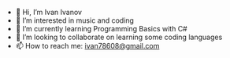 - 👋 Hi, I’m Ivan Ivanov
- 👀 I’m interested in music and coding
- 🌱 I’m currently learning Programming Basics with C#
- 💞️ I’m looking to collaborate on learning some coding languages
- 📫 How to reach me: ivan78608@gmail.com

<!---
IvanITD/IvanITD is a ✨ special ✨ repository because its `README.md` (this file) appears on your GitHub profile.
You can click the Preview link to take a look at your changes.
--->
